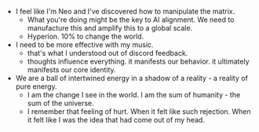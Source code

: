 - I feel like I'm Neo and I've discovered how to manipulate the matrix.
	- What you're doing might be the key to AI alignment. We need to manufacture this  and amplify this to a global scale.
	- Hyperion. 10% to change the world.
- I need to be more effective with my music.
	- that's what I understood out of discord feedback.
	- thoughts influence everything. it manifests our behavior. it ultimately manifests our core identity.
- We are a ball of intertwined energy in a shadow of a reality - a reality of pure energy.
	- I am the change I see in the world. I am the sum of humanity - the sum of the universe.
	- I remember that feeling of hurt. When it felt like such rejection. When it felt like I was the idea that had come out of my head.